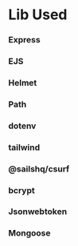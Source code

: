 # Lib Used
### Express
### EJS
### Helmet
### Path
### dotenv
### tailwind
### @sailshq/csurf
### bcrypt
### Jsonwebtoken
### Mongoose
